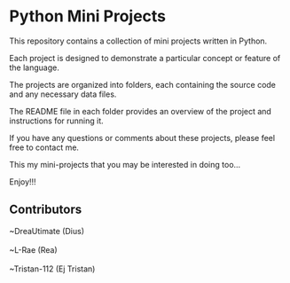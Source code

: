 # Python Mini Projects

This repository contains a collection of mini projects written in Python. 

Each project is designed to demonstrate a particular concept or feature of the language. 

The projects are organized into folders, each containing the source code and any necessary data files. 

The README file in each folder provides an overview of the project and instructions for running it. 

If you have any questions or comments about these projects, please feel free to contact me.

This my mini-projects that you may be interested in doing too... 

Enjoy!!!


## Contributors
~DreaUtimate (Dius) <br><br>
~L-Rae (Rea) <br><br>
~Tristan-112 (Ej Tristan)
